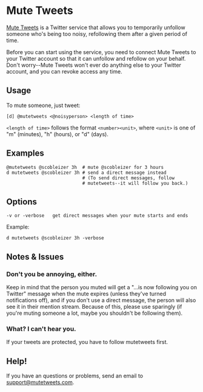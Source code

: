 # Mute Tweets

[Mute Tweets](http://mutetweets.com) is a Twitter service that allows you to 
temporarily unfollow someone who's being too noisy, refollowing them after a 
given period of time.

Before you can start using the service, you need to connect Mute Tweets to your 
Twitter account so that it can unfollow and refollow on your behalf. Don't 
worry--Mute Tweets won't ever do anything else to your Twitter account, and 
you can revoke access any time.

## Usage

To mute someone, just tweet:

    [d] @mutetweets <@noisyperson> <length of time>

`<length of time>` follows the format `<number><unit>`, where `<unit>` is one of "m" (minutes), "h" (hours), or "d" (days).

## Examples

    @mutetweets @scobleizer 3h  # mute @scobleizer for 3 hours
    d mutetweets @scobleizer 3h # send a direct message instead
                                # (To send direct messages, follow 
                                # mutetweets--it will follow you back.)

## Options

    -v or -verbose   get direct messages when your mute starts and ends

Example:

    d mutetweets @scobleizer 3h -verbose

## Notes & Issues

### Don't you be annoying, either.

Keep in mind that the person you muted will get 
a "...is now following you on Twitter" message when the mute expires (unless 
they've turned notifications off), and if you don't use a direct message, the 
person will also see it in their mention stream. Because of this, please use 
sparingly (if you're muting someone a lot, maybe you shouldn't be following 
them).

### What? I can't hear you.

If your tweets are protected, you have to follow mutetweets first.

## Help!

If you have an questions or problems, send an email to <support@mutetweets.com>.